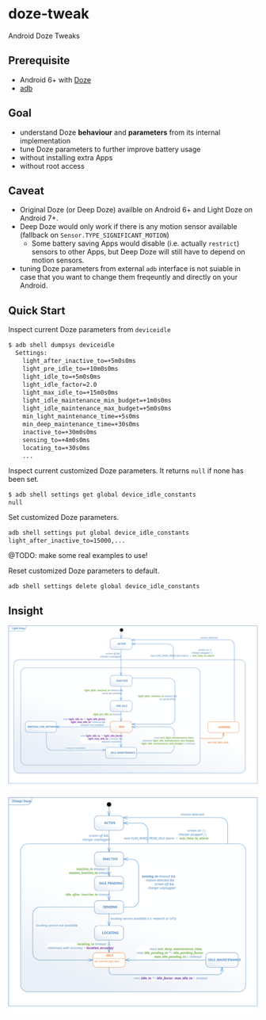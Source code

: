 # doze-tweak

Android Doze Tweaks

## Prerequisite 

 - Android 6+ with [Doze](https://developer.android.com/training/monitoring-device-state/doze-standby.html)
 - [adb](https://developer.android.com/studio/command-line/adb.html)

## Goal

 - understand Doze **behaviour** and **parameters** from its internal implementation
 - tune Doze parameters to further improve battery usage
 - without installing extra Apps
 - without root access

## Caveat

 - Original Doze (or Deep Doze) availble on Android 6+ and Light Doze on Android 7+.
 - Deep Doze would only work if there is any motion sensor available (fallback on ```Sensor.TYPE_SIGNIFICANT_MOTION```)
   - Some battery saving Apps would disable (i.e. actually ```restrict```) sensors to other Apps, but Deep Doze will still have to depend on motion sensors.
 - tuning Doze parameters from external ```adb``` interface is not suiable in case that you want to change them freqeuntly and directly on your Android.
 
## Quick Start

Inspect current Doze parameters from ```deviceidle```
```
$ adb shell dumpsys deviceidle
  Settings:
    light_after_inactive_to=+5m0s0ms
    light_pre_idle_to=+10m0s0ms
    light_idle_to=+5m0s0ms
    light_idle_factor=2.0
    light_max_idle_to=+15m0s0ms
    light_idle_maintenance_min_budget=+1m0s0ms
    light_idle_maintenance_max_budget=+5m0s0ms
    min_light_maintenance_time=+5s0ms
    min_deep_maintenance_time=+30s0ms
    inactive_to=+30m0s0ms
    sensing_to=+4m0s0ms
    locating_to=+30s0ms
    ...
```
Inspect current customized Doze parameters. It returns ```null``` if none has been set.
```
$ adb shell settings get global device_idle_constants
null
```
Set customized Doze parameters.
```
adb shell settings put global device_idle_constants light_after_inactive_to=15000,...
```
@TODO: make some real examples to use!

Reset customized Doze parameters to default.
```
adb shell settings delete global device_idle_constants
```

## Insight

![Light Doze](diagram/light-doze.svg)

![Deep Doze](diagram/deep-doze.svg)
